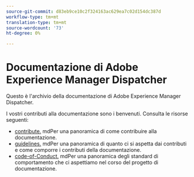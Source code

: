 ```yaml
---
source-git-commit: d83eb9ce10c2f324163ac629ea7c02d154dc387d
workflow-type: tm+mt
translation-type: tm+mt
source-wordcount: '73'
ht-degree: 0%

---
```

# Documentazione di Adobe Experience Manager Dispatcher

Questo è l&#39;archivio della documentazione di Adobe Experience Manager Dispatcher.

I vostri contributi alla documentazione sono i benvenuti. Consulta le risorse seguenti:

* [contribute.](contributing.md) mdPer una panoramica di come contribuire alla documentazione.
* [guidelines.](guidelines.md) mdPer una panoramica di quanto ci si aspetta dai contributi e come comporre i contributi della documentazione.
* [code-of-Conduct.](code-of-conduct.md) mdPer una panoramica degli standard di comportamento che ci aspettiamo nel corso del progetto di documentazione.
